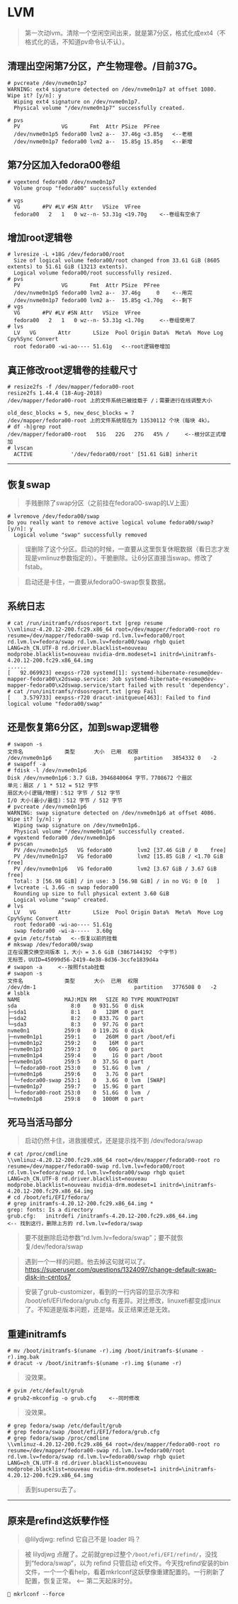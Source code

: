 # LVM

> 第一次动lvm。清除一个空闲空间出来，就是第7分区，格式化成ext4（不格式化的话，不知道pv命令认不认）。

## 清理出空闲第7分区，产生物理卷。/目前37G。
```
# pvcreate /dev/nvme0n1p7
WARNING: ext4 signature detected on /dev/nvme0n1p7 at offset 1080. Wipe it? [y/n]: y
  Wiping ext4 signature on /dev/nvme0n1p7.
  Physical volume "/dev/nvme0n1p7" successfully created.

# pvs
  PV             VG       Fmt  Attr PSize  PFree 
  /dev/nvme0n1p5 fedora00 lvm2 a--  37.46g <3.85g   <--老根
  /dev/nvme0n1p7 fedora00 lvm2 a--  15.85g 15.85g   <--新增
```
## 第7分区加入fedora00卷组
```
# vgextend fedora00 /dev/nvme0n1p7
  Volume group "fedora00" successfully extended

# vgs
  VG       #PV #LV #SN Attr   VSize  VFree  
  fedora00   2   1   0 wz--n- 53.31g <19.70g    <--卷组有空余了
```
## 增加root逻辑卷
```
# lvresize -L +18G /dev/fedora00/root 
  Size of logical volume fedora00/root changed from 33.61 GiB (8605 extents) to 51.61 GiB (13213 extents).
  Logical volume fedora00/root successfully resized.
# pvs
  PV             VG       Fmt  Attr PSize  PFree 
  /dev/nvme0n1p5 fedora00 lvm2 a--  37.46g     0    <--用完
  /dev/nvme0n1p7 fedora00 lvm2 a--  15.85g <1.70g   <--剩下
# vgs
  VG       #PV #LV #SN Attr   VSize  VFree 
  fedora00   2   1   0 wz--n- 53.31g <1.70g     <--卷组使用了
# lvs
  LV   VG       Attr       LSize  Pool Origin Data%  Meta%  Move Log Cpy%Sync Convert
  root fedora00 -wi-ao---- 51.61g   <--root逻辑卷增加
```
## 真正修改root逻辑卷的挂载尺寸
```
# resize2fs -f /dev/mapper/fedora00-root 
resize2fs 1.44.4 (18-Aug-2018)
/dev/mapper/fedora00-root 上的文件系统已被挂载于 /；需要进行在线调整大小

old_desc_blocks = 5, new_desc_blocks = 7
/dev/mapper/fedora00-root 上的文件系统现在为 13530112 个块（每块 4k）。
# df -h|grep root
/dev/mapper/fedora00-root   51G   22G   27G   45% /     <--根分区正式增加
# lvscan
  ACTIVE            '/dev/fedora00/root' [51.61 GiB] inherit
```

---

## 恢复swap

> 手贱删除了swap分区（之前挂在fedora00-swap的LV上面）

```
# lvremove /dev/fedora00/swap 
Do you really want to remove active logical volume fedora00/swap? [y/n]: y
  Logical volume "swap" successfully removed
```
> 误删除了这个分区。启动的时候，一直要从这里恢复休眠数据（看日志才发现是vmlinuz参数指定的）。干脆删除。让6分区直接当swap。修改了fstab。

> 启动还是卡住，一直要从fedora00-swap恢复数据。

## 系统日志

```
# cat /run/initramfs/rdsosreport.txt |grep resume
\\vmlinuz-4.20.12-200.fc29.x86_64 root=/dev/mapper/fedora00-root ro resume=/dev/mapper/fedora00-swap rd.lvm.lv=fedora00/root rd.lvm.lv=fedora/swap rd.lvm.lv=fedora00/swap rhgb quiet LANG=zh_CN.UTF-8 rd.driver.blacklist=nouveau modprobe.blacklist=nouveau nvidia-drm.modeset=1 initrd=\initramfs-4.20.12-200.fc29.x86_64.img
......
[   92.069923] eexpss-r720 systemd[1]: systemd-hibernate-resume@dev-mapper-fedora00\x2dswap.service: Job systemd-hibernate-resume@dev-mapper-fedora00\x2dswap.service/start failed with result 'dependency'.
# cat /run/initramfs/rdsosreport.txt |grep Fail
[    3.579733] eexpss-r720 dracut-initqueue[463]: Failed to find logical volume "fedora00/swap"

```
## 还是恢复第6分区，加到swap逻辑卷
```
# swapon -s
文件名				类型		大小	已用	权限
/dev/nvme0n1p6                         	partition	3854332	0	-2
# swapoff -a
# fdisk -l /dev/nvme0n1p6
Disk /dev/nvme0n1p6：3.7 GiB，3946840064 字节，7708672 个扇区
单元：扇区 / 1 * 512 = 512 字节
扇区大小(逻辑/物理)：512 字节 / 512 字节
I/O 大小(最小/最佳)：512 字节 / 512 字节
# pvcreate /dev/nvme0n1p6
WARNING: swap signature detected on /dev/nvme0n1p6 at offset 4086. Wipe it? [y/n]: y
  Wiping swap signature on /dev/nvme0n1p6.
  Physical volume "/dev/nvme0n1p6" successfully created.
# vgextend fedora00 /dev/nvme0n1p6
# pvscan
  PV /dev/nvme0n1p5   VG fedora00        lvm2 [37.46 GiB / 0    free]
  PV /dev/nvme0n1p7   VG fedora00        lvm2 [15.85 GiB / <1.70 GiB free]
  PV /dev/nvme0n1p6   VG fedora00        lvm2 [3.67 GiB / 3.67 GiB free]
  Total: 3 [56.98 GiB] / in use: 3 [56.98 GiB] / in no VG: 0 [0   ]
# lvcreate -L 3.6G -n swap fedora00 
  Rounding up size to full physical extent 3.60 GiB
  Logical volume "swap" created.
# lvs
  LV   VG       Attr       LSize  Pool Origin Data%  Meta%  Move Log Cpy%Sync Convert
  root fedora00 -wi-ao---- 51.61g                                                    
  swap fedora00 -wi-a-----  3.60g
# gvim /etc/fstab   <--恢复以前的挂载
# mkswap /dev/fedora00/swap 
正在设置交换空间版本 1，大小 = 3.6 GiB (3867144192  个字节)
无标签，UUID=45099d56-2419-4e38-8d36-3ccfe1839d4a
# swapon -a     <--按照fstab挂载
# swapon -s
文件名				类型		大小	已用	权限
/dev/dm-1                              	partition	3776508	0	-2
# lsblk
NAME              MAJ:MIN RM   SIZE RO TYPE MOUNTPOINT
sda                 8:0    0 931.5G  0 disk 
├─sda1              8:1    0   128M  0 part 
├─sda2              8:2    0 833.7G  0 part 
└─sda3              8:3    0  97.7G  0 part 
nvme0n1           259:0    0 119.2G  0 disk 
├─nvme0n1p1       259:1    0   260M  0 part /boot/efi
├─nvme0n1p2       259:2    0    16M  0 part 
├─nvme0n1p3       259:3    0    60G  0 part 
├─nvme0n1p4       259:4    0     1G  0 part /boot
├─nvme0n1p5       259:5    0  37.5G  0 part 
│ └─fedora00-root 253:0    0  51.6G  0 lvm  /
├─nvme0n1p6       259:6    0   3.7G  0 part 
│ └─fedora00-swap 253:1    0   3.6G  0 lvm  [SWAP]
├─nvme0n1p7       259:7    0  15.9G  0 part 
│ └─fedora00-root 253:0    0  51.6G  0 lvm  /
└─nvme0n1p8       259:8    0  1000M  0 part 
```
## 死马当活马部分

> 启动仍然卡住，进救援模式，还是提示找不到 /dev/fedora/swap

```
# cat /proc/cmdline
\\vmlinuz-4.20.12-200.fc29.x86_64 root=/dev/mapper/fedora00-root ro resume=/dev/mapper/fedora00-swap rd.lvm.lv=fedora00/root rd.lvm.lv=fedora/swap rd.lvm.lv=fedora00/swap rhgb quiet LANG=zh_CN.UTF-8 rd.driver.blacklist=nouveau modprobe.blacklist=nouveau nvidia-drm.modeset=1 initrd=\initramfs-4.20.12-200.fc29.x86_64.img
# cd /boot/efi/EFI/fedora/
# grep initramfs-4.20.12-200.fc29.x86_64.img *
grep: fonts: Is a directory
grub.cfg:	initrdefi /initramfs-4.20.12-200.fc29.x86_64.img
<-- 找到这行，删除上方的 rd.lvm.lv=fedora/swap
```
> 要不就删除启动参数“rd.lvm.lv=fedora/swap”；要不就恢复/dev/fedora/swap

> 遇到一个一样的问题。他去掉这句就可以了。https://superuser.com/questions/1324097/change-default-swap-disk-in-centos7

> 安装了grub-customizer，看到的一行内容的显示次序和 /boot/efi/EFI/fedora/grub.cfg 有差异。对比修改，linuxefi都变成linux了。不知道是版本问题，还是啥。反正结果还是无效。

## 重建initramfs
```
# mv /boot/initramfs-$(uname -r).img /boot/initramfs-$(uname -r).img.bak
# dracut -v /boot/initramfs-$(uname -r).img $(uname -r)
```
> 没效果。
```
# gvim /etc/default/grub
# grub2-mkconfig -o grub.cfg    <--同时修改
```
> 没效果。

```
# grep fedora/swap /etc/default/grub
# grep fedora/swap /boot/efi/EFI/fedora/grub.cfg 
# grep fedora/swap /proc/cmdline
\\vmlinuz-4.20.12-200.fc29.x86_64 root=/dev/mapper/fedora00-root ro resume=/dev/mapper/fedora00-swap rd.lvm.lv=fedora00/root rd.lvm.lv=fedora/swap rd.lvm.lv=fedora00/swap rhgb quiet LANG=zh_CN.UTF-8 rd.driver.blacklist=nouveau modprobe.blacklist=nouveau nvidia-drm.modeset=1 initrd=\initramfs-4.20.12-200.fc29.x86_64.img
```
> 丢到supersu去了。

---
## 原来是refind这妖孽作怪

> @lilydjwg: refind 它自己不是 loader 吗？

> 被 lilydjwg 点醒了。之前就grep过整个`/boot/efi/EFI/refind/`，没找到“fedora/swap”，以为 refind 只管启动 efi文件。今天找refind安装的bin文件，一个一个看help，看着mkrlconf这妖孽像重建配置的。一行刷新了配置，恢复正常。 <-- 第二天起床时分。

```
🔴 mkrlconf --force
```

